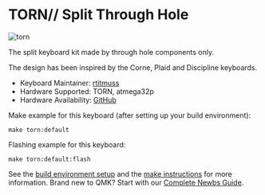 # TORN// Split Through Hole

![torn](https://raw.githubusercontent.com/rtitmuss/torn/master/doc/img/torn.jpg)

The split keyboard kit made by through hole components only.

The design has been inspired by the Corne, Plaid and Discipline keyboards.

* Keyboard Maintainer: [rtitmuss](https://github.com/rtitmuss)
* Hardware Supported: TORN, atmega32p
* Hardware Availability: [GitHub](https://github.com/rtitmuss/torn)

Make example for this keyboard (after setting up your build environment):

    make torn:default

Flashing example for this keyboard:

    make torn:default:flash

See the [build environment setup](https://docs.qmk.fm/#/getting_started_build_tools) and the [make instructions](https://docs.qmk.fm/#/getting_started_make_guide) for more information. Brand new to QMK? Start with our [Complete Newbs Guide](https://docs.qmk.fm/#/newbs).
